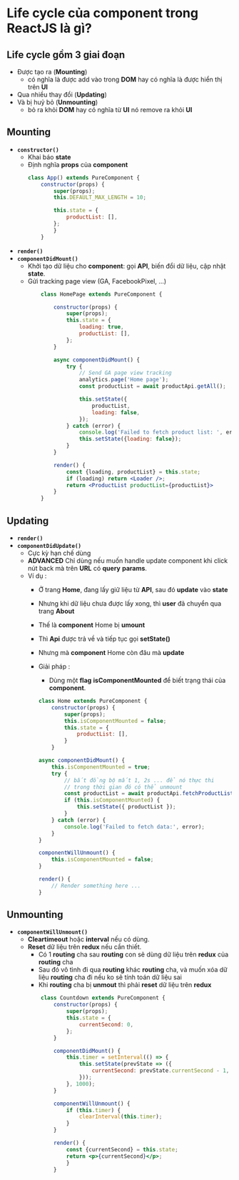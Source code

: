 # Life cycle của component trong ReactJS là gì?

## Life cycle gồm 3 giai đoạn
- Được tạo ra (**Mounting**)
    - có nghĩa là được add vào trong **DOM** hay có nghĩa là được hiển thị trên **UI**
- Qua nhiều thay đổi (**Updating**)
- Và bị huỷ bỏ (**Unmounting**)
    - bỏ ra khỏi **DOM** hay có nghĩa từ **UI** nó remove ra khỏi **UI**

## Mounting
- **`constructor()`**
    - Khai báo **state**
    - Định nghĩa **props** của **component**
        ```jsx
        class App() extends PureComponent {
            constructor(props) {
                super(props);
                this.DEFAULT_MAX_LENGTH = 10;

                this.state = {
                    productList: [],
                };
                }
            }
        ```
- **`render()`**
- **`componentDidMount()`**
    - Khởi tạo dữ liệu cho **component**: gọi **API**, biến đổi dữ liệu, cập nhật **state**.
    - Gửi tracking page view (GA, FacebookPixel, ...)
        ```jsx
            class HomePage extends PureComponent {

                constructor(props) {
                    super(props);
                    this.state = {
                        loading: true,
                        productList: [],
                    };
                }

                async componentDidMount() {
                    try {
                        // Send GA page view tracking
                        analytics.page('Home page');
                        const productList = await productApi.getAll();

                        this.setState({
                            productList,
                            loading: false,
                        });
                    } catch (error) {
                        console.log('Failed to fetch product list: ', error);
                        this.setState({loading: false});
                    }
                }

                render() {
                    const {loading, productList} = this.state;
                    if (loading) return <Loader />;
                    return <ProductList productList={productList}>
                }
            }
        ```

## Updating
- **`render()`**
- **`componentDidUpdate()`**
    - Cực kỳ hạn chế dùng
    - **ADVANCED** Chỉ dùng nếu muốn handle update component khi click nút back mà trên **URL** có **query** **params**.
    - Ví dụ :
        - Ở trang **Home**, đang lấy giữ liệu từ **API**, sau đó **update** vào **state**
        - Nhưng khi dữ liệu chưa được lấy xong, thì **user** đã chuyển qua trang **About**
        - Thế là **component** Home bị **umount**
        - Thì **Api** được trả về và tiếp tục gọi **setState()**
        - Nhưng mà **component** Home còn đâu mà **update**
        - Giải pháp :
            - Dùng một **flag** **isComponentMounted** để biết trạng thái của **component**.

            ```jsx
            class Home extends PureComponent {
                constructor(props) {
                    super(props);
                    this.isComponentMounted = false;
                    this.state = {
                        productList: [],
                    }
                }

            async componentDidMount() {
                this.isComponentMounted = true;
                try {
                    // bất đồng bộ mất 1, 2s ... để nó thực thi
                    // trong thời gian đó có thể unmount
                    const productList = await productApi.fetchProductList();
                    if (this.isComponentMounted) {
                        this.setState({ productList });
                    }
                } catch (error) {
                    console.log('Failed to fetch data:', error);
                }
            }

            componentWillUnmount() {
                this.isComponentMounted = false;
            }

            render() {
                // Render something here ...
            }
            ```

## Unmounting
- **`componentWillUnmount()`**
    - **Cleartimeout** hoặc **interval** nếu có dùng.
    - **Reset** dữ liệu trên **redux** nếu cần thiết.
        - Có 1 **routing** cha sau **routing** con sẽ dùng dữ liệu trên **redux** của **routing** cha
        - Sau đó vô tình đi qua **routing** khác **routing** cha, và muốn xóa dữ liệu **routing** cha đi nếu ko sẽ tính toán dữ liệu sai
        - Khi **routing** cha bị **unmout** thì phải **reset** dữ liệu trên **redux**
        ```jsx
            class Countdown extends PureComponent {
                constructor(props) {
                    super(props);
                    this.state = {
                        currentSecond: 0,
                    };
                }

                componentDidMount() {
                    this.timer = setInterval(() => {
                        this.setState(prevState => ({
                            currentSecond: prevState.currentSecond - 1,
                        }));
                    }, 1000);
                }

                componentWillUnmount() {
                    if (this.timer) {
                        clearInterval(this.timer);
                    }
                }

                render() {
                    const {currentSecond} = this.state;
                    return <p>{currentSecond}</p>;
                    }
                }
        ```
